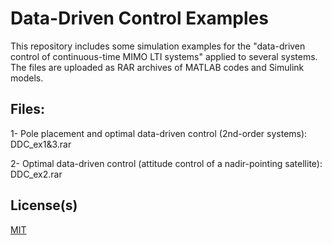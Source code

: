 # Data-Driven Control Examples

This repository includes some simulation examples for the "data-driven control of continuous-time MIMO LTI systems" applied to several systems. The files are uploaded as RAR archives of MATLAB codes and Simulink models. 

## Files:

1- Pole placement and optimal data-driven control (2nd-order systems): DDC_ex1&3.rar

2- Optimal data-driven control (attitude control of a nadir-pointing satellite): DDC_ex2.rar


## License(s)

[MIT](https://choosealicense.com/licenses/mit/)
